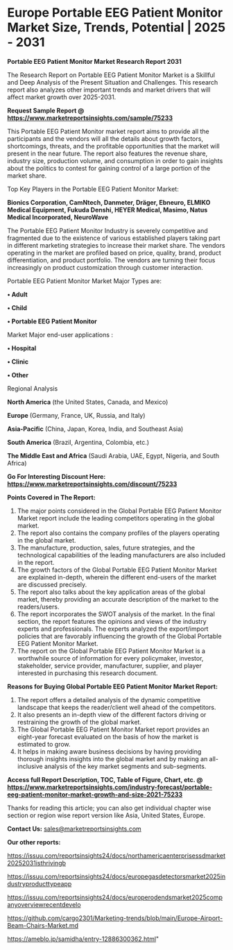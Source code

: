 # Europe Portable EEG Patient Monitor Market Size, Trends, Potential | 2025 - 2031

<strong>Portable EEG Patient Monitor Market Research Report 2031</strong>

The Research Report on Portable EEG Patient Monitor Market is a Skillful and Deep Analysis of the Present Situation and Challenges. This research report also analyzes other important trends and market drivers that will affect market growth over 2025-2031.

<strong>Request Sample Report @ <a href=https://www.marketreportsinsights.com/sample/75233>https://www.marketreportsinsights.com/sample/75233</a></strong>

This Portable EEG Patient Monitor market report aims to provide all the participants and the vendors will all the details about growth factors, shortcomings, threats, and the profitable opportunities that the market will present in the near future. The report also features the revenue share, industry size, production volume, and consumption in order to gain insights about the politics to contest for gaining control of a large portion of the market share.

Top Key Players in the Portable EEG Patient Monitor Market:

<strong>Bionics Corporation, CamNtech, Danmeter, Dräger, Ebneuro, ELMIKO Medical Equipment, Fukuda Denshi, HEYER Medical, Masimo, Natus Medical Incorporated, NeuroWave</strong>

The Portable EEG Patient Monitor Industry is severely competitive and fragmented due to the existence of various established players taking part in different marketing strategies to increase their market share. The vendors operating in the market are profiled based on price, quality, brand, product differentiation, and product portfolio. The vendors are turning their focus increasingly on product customization through customer interaction.

Portable EEG Patient Monitor Market Major Types are:

<strong>• Adult

• Child

• Portable EEG Patient Monitor</strong>

Market Major end-user applications :

<strong>• Hospital

• Clinic

• Other</strong>

Regional Analysis

</u><strong><b>North America</b></strong> (the United States, Canada, and Mexico)

<strong><b>Europe </b></strong>(Germany, France, UK, Russia, and Italy)

<strong><b>Asia-Pacific</b></strong> (China, Japan, Korea, India, and Southeast Asia)

<strong><b>South America</b></strong> (Brazil, Argentina, Colombia, etc.)

<strong><b>The Middle East and Africa</b></strong> (Saudi Arabia, UAE, Egypt, Nigeria, and South Africa)

<strong>Go For Interesting Discount Here: <a href=https://www.marketreportsinsights.com/discount/75233>https://www.marketreportsinsights.com/discount/75233</a></strong>

<strong>Points Covered in The Report:</strong>
<ol>
  <li>The major points considered in the Global Portable EEG Patient Monitor Market report include the leading competitors operating in the global market.</li>
  <li>The report also contains the company profiles of the players operating in the global market.</li>
  <li>The manufacture, production, sales, future strategies, and the technological capabilities of the leading manufacturers are also included in the report.</li>
  <li>The growth factors of the Global Portable EEG Patient Monitor Market are explained in-depth, wherein the different end-users of the market are discussed precisely.</li>
  <li>The report also talks about the key application areas of the global market, thereby providing an accurate description of the market to the readers/users.</li>
  <li>The report incorporates the SWOT analysis of the market. In the final section, the report features the opinions and views of the industry experts and professionals. The experts analyzed the export/import policies that are favorably influencing the growth of the Global Portable EEG Patient Monitor Market.</li>
  <li>The report on the Global Portable EEG Patient Monitor Market is a worthwhile source of information for every policymaker, investor, stakeholder, service provider, manufacturer, supplier, and player interested in purchasing this research document.</li>
</ol>
<strong>Reasons for Buying Global Portable EEG Patient Monitor Market Report:</strong>

<ol>
  <li>The report offers a detailed analysis of the dynamic competitive landscape that keeps the reader/client well ahead of the competitors.</li>
  <li>It also presents an in-depth view of the different factors driving or restraining the growth of the global market.</li>
  <li>The Global Portable EEG Patient Monitor Market report provides an eight-year forecast evaluated on the basis of how the market is estimated to grow.</li>
  <li>It helps in making aware business decisions by having providing thorough insights insights into the global market and by making an all-inclusive analysis of the key market segments and sub-segments.</li>
</ol>
<strong>Access full Report Description, TOC, Table of Figure, Chart, etc. @ <a href=https://www.marketreportsinsights.com/industry-forecast/portable-eeg-patient-monitor-market-growth-and-size-2021-75233>https://www.marketreportsinsights.com/industry-forecast/portable-eeg-patient-monitor-market-growth-and-size-2021-75233</a></strong>


Thanks for reading this article; you can also get individual chapter wise section or region wise report version like Asia, United States, Europe.

<strong>Contact Us:</strong>
sales@marketreportsinsights.com

<strong>Our other reports:</strong>

<a href=https://issuu.com/reportsinsights24/docs/northamericaenterprisessdmarket20252031isthrivingb>https://issuu.com/reportsinsights24/docs/northamericaenterprisessdmarket20252031isthrivingb</a>

<a href=https://issuu.com/reportsinsights24/docs/europegasdetectorsmarket2025industryproducttypeapp>https://issuu.com/reportsinsights24/docs/europegasdetectorsmarket2025industryproducttypeapp</a>

<a href=https://issuu.com/reportsinsights24/docs/europerodendsmarket2025companyoverviewrecentdevelo>https://issuu.com/reportsinsights24/docs/europerodendsmarket2025companyoverviewrecentdevelo</a>

<a href=https://github.com/cargo2301/Marketing-trends/blob/main/Europe-Airport-Beam-Chairs-Market.md>https://github.com/cargo2301/Marketing-trends/blob/main/Europe-Airport-Beam-Chairs-Market.md</a>

<a href=https://ameblo.jp/samidha/entry-12886300362.html>https://ameblo.jp/samidha/entry-12886300362.html</a>"
